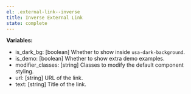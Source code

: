 ```yaml
---
el: .external-link--inverse
title: Inverse External Link
state: complete
---
```


__Variables:__
* is_dark_bg: [boolean] Whether to show inside `usa-dark-background`.
* is_demo: [boolean] Whether to show extra demo examples.
* modifier_classes: [string] Classes to modify the default component styling.
* url: [string] URL of the link.
* text: [string] Title of the link.
